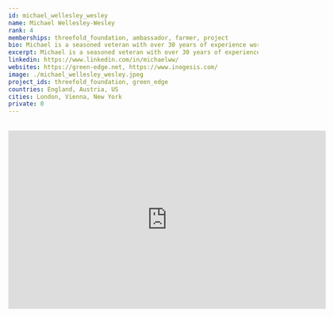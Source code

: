 ```yaml
---
id: michael_wellesley_wesley
name: Michael Wellesley-Wesley
rank: 4
memberships: threefold_foundation, ambassador, farmer, project
bio: Michael is a seasoned veteran with over 30 years of experience working in both the US and UK. He is a former CEO of public and private media and technology companies, most recently of NASDAQ quoted ChyronHego. He is Director and Founder of Inogesis, a London-based accelerator that enables blue-chip organizations to harness the power of disruptive technology. He is a Director of Conduce Technology, an innovative pioneer in the field of data visualisation based in California and also an Advisor and Venture Investor in Alpha Venture Partners, a technology-focused venture capital firm based in New York. Michael has served as Managing Director of Wit Soundview Ventures, COO of Data Broadcasting Corporation and Director of Financial News Network. He founded and served as Director of London-based boutique technology investment bank Stephen Rose and Partners. I fully support and endorse the the ThreeFold Foundation vision of a decentralised, sustainable and greener internet that provides lower cost computational power and connectivity to large groups of people who , until today, have been excluded from the benefits and possibilities inherent in the digital revolution.
excerpt: Michael is a seasoned veteran with over 30 years of experience working in both the US and UK.
linkedin: https://www.linkedin.com/in/michaelww/
websites: https://green-edge.net, https://www.inogesis.com/
image: ./michael_wellesley_wesley.jpeg
project_ids: threefold_foundation, green_edge
countries: England, Austria, US
cities: London, Vienna, New York
private: 0
---
```


<BR>

<iframe src="https://player.vimeo.com/video/413148180" width="640" height="360" frameborder="0" allow="autoplay; fullscreen" allowfullscreen></iframe>

<BR>